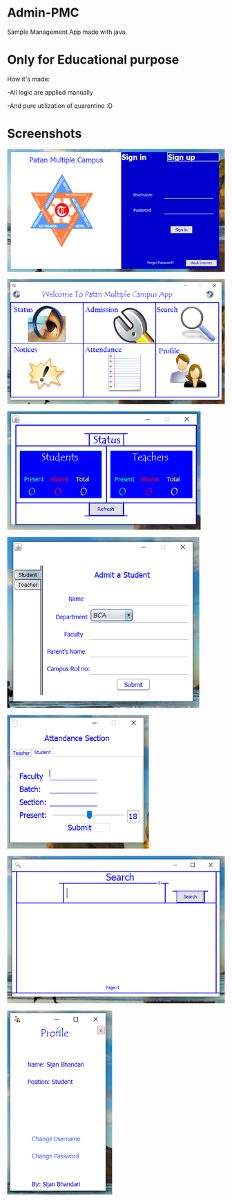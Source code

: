 # Admin-PMC
Sample Management App made with java
# Only for Educational purpose
How it's made:

-All logic are applied manually

-And pure utilization of quarentine :D
# Screenshots

![](login-screenshot.PNG)

![](Home-screenshot.PNG)

![](Status-screenshot.PNG)

![](Admission-screenshot.PNG)

![](Attendance-screenshot.PNG)

![](Search-screenshot.PNG)

![](Profile-screenshot.PNG)


